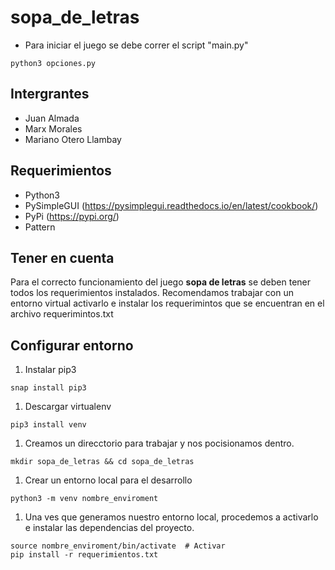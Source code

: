 # sopa_de_letras
* Para iniciar el juego se debe correr el script "main.py"
```console
python3 opciones.py
```

## Intergrantes

* Juan Almada
* Marx Morales
* Mariano Otero Llambay

## Requerimientos

* Python3
*  PySimpleGUI (https://pysimplegui.readthedocs.io/en/latest/cookbook/)
* PyPi  (https://pypi.org/)
* Pattern


## Tener en cuenta

  Para el correcto funcionamiento del juego **sopa de letras** se deben tener todos los requerimientos instalados.
  Recomendamos trabajar con un entorno virtual activarlo e instalar los requerimintos que se encuentran en el archivo
requerimintos.txt


## Configurar entorno

1. Instalar pip3
```console
snap install pip3
```
1. Descargar virtualenv
```console
pip3 install venv
```

1. Creamos un direcctorio para trabajar y nos pocisionamos dentro.
```console
mkdir sopa_de_letras && cd sopa_de_letras

```
1. Crear un entorno local para el desarrollo
```console
python3 -m venv nombre_enviroment
```

1. Una ves que generamos nuestro entorno local, procedemos a activarlo e instalar las dependencias del proyecto.
```console
source nombre_enviroment/bin/activate  # Activar
pip install -r requerimientos.txt
```


